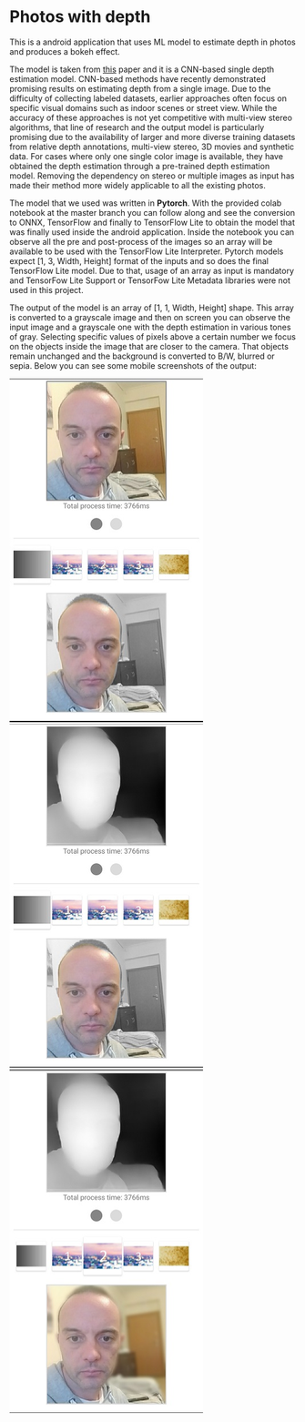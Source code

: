 # Photos with depth

This is a android application that uses ML model to estimate depth in photos and produces a bokeh effect.

The model is taken from [this](https://syncedreview.com/2020/04/13/ai-transforms-rgb-d-images-into-an-impressive-3d-format/) paper and it is a CNN-based single depth estimation model. CNN-based methods have recently demonstrated promising results on estimating depth from a single image. Due to the difficulty of collecting labeled datasets, earlier approaches often focus on specific visual domains such as indoor scenes or street view. While the accuracy of these approaches is not yet competitive with multi-view stereo algorithms, that line of research and the output model is particularly promising due to the availability of larger and more diverse training datasets from relative depth annotations, multi-view stereo, 3D movies and synthetic data. For cases where only one single color image is available, they have obtained the depth estimation through a pre-trained depth estimation model. Removing the dependency on stereo or multiple images as input has made their method more widely applicable to all the existing photos.

The model that we used was written in __Pytorch__. With the provided colab notebook at the master branch you can follow along and see the conversion to ONNX, TensorFlow and finally to TensorFlow Lite to obtain the model that was finally used inside the android application. Inside the notebook you can observe all the pre and post-process of the images so an array will be available to be used with the TensorFlow Lite Interpreter. Pytorch models expect [1, 3, Width, Height] format of the inputs and so does the final TensorFlow Lite model. Due to that, usage of an array as input is mandatory and TensorFow Lite Support or TensorFow Lite Metadata libraries were not used in this project.

The output of the model is an array of [1, 1, Width, Height] shape. This array is converted to a grayscale image and then on screen you can observe the input image and a grayscale one with the depth estimation in various tones of gray. Selecting specific values of pixels above a certain number we focus on the objects inside the image that are closer to the camera. That objects remain unchanged and the background is converted to B/W, blurred or sepia. Below you can see some mobile screenshots of the output:

<img src="images/george_1.jpg" width="340" height="604"> <img src="images/george_2.jpg" width="340" height="604"> <img src="images/george_3.jpg" width="340" height="604">

